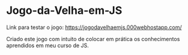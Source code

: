 # Jogo-da-Velha-em-JS

Link para testar o jogo: https://jogodavelhaemjs.000webhostapp.com/

Criado este jogo com intuito  de  colocar em prática os conhecimentos aprendidos em meu curso de JS.
